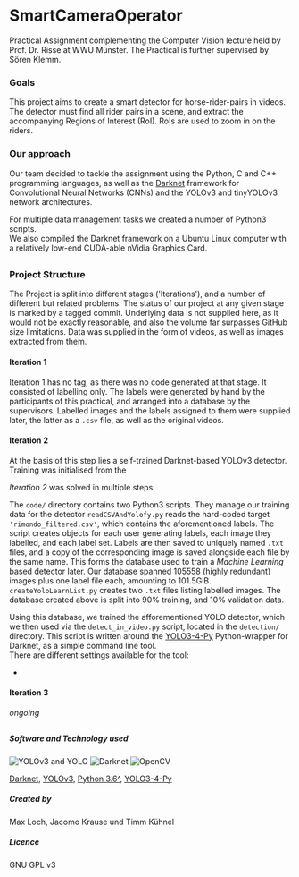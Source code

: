 # SmartCameraOperator
Practical Assignment complementing the Computer Vision lecture held by Prof. Dr. Risse at WWU Münster. 
The Practical is further supervised by Sören Klemm.

### Goals
This project aims to create a smart detector for horse-rider-pairs in videos.
The detector must find all rider pairs in a scene, and extract the accompanying Regions of Interest (RoI).
RoIs are used to zoom in on the riders.

### Our approach
Our team decided to tackle the assignment using the Python, C and C++ programming languages, 
as well as the [Darknet](https://github.com/pjreddie/darknet "You only click once. ;-)") framework for Convolutional Neural Networks (CNNs)
and the YOLOv3 and tinyYOLOv3 network architectures.

For multiple data management tasks we created a number of Python3 scripts.  
We also compiled the Darknet framework on a Ubuntu Linux computer with a relatively low-end CUDA-able nVidia Graphics Card.

##

### Project Structure
The Project is split into different stages ('Iterations'), and a number of different but related problems.
The status of our project at any given stage is marked by a tagged commit.
Underlying data is not supplied here, as it would not be exactly reasonable, and also the volume far surpasses GitHub size limitations.
Data was supplied in the form of videos, as well as images extracted from them.


#### Iteration 1
Iteration 1 has no tag, as there was no code generated at that stage. It consisted of labelling only.
The labels were generated by hand by the participants of this practical, and arranged into a database by the supervisors.
Labelled images and the labels assigned to them were supplied later, the latter as a `.csv` file, as well as the original videos.

#### Iteration 2

At the basis of this step lies a self-trained Darknet-based YOLOv3 detector. 
Training was initialised from the 

*Iteration 2* was solved in multiple steps:

The `code/` directory contains two Python3 scripts. They manage our training data for the detector
`readCSVAndYolofy.py` reads the hard-coded target `'rimondo_filtered.csv'`, which contains the aforementioned labels.
The script creates objects for each user generating labels, each image they labelled, and each label set. 
Labels are then saved to uniquely named `.txt` files, and a copy of the corresponding image is saved alongside each file by the same name.
This forms the database used to train a *Machine Learning* based detector later. 
Our database spanned 105558 (highly redundant) images plus one label file each, amounting to 101.5GiB.    
`createYoloLearnList.py` creates two `.txt` files listing labelled images. 
The database created above is split into 90% training, and 10% validation data.   

Using this database, we trained the afforementioned YOLO detector, which we then used via the `detect_in_video.py` script, 
located in the `detection/` directory.
This script is written around the [YOLO3-4-Py][yolo34py-gpu] Python-wrapper for Darknet, as a simple command line tool.   
There are different settings available for the tool:

- 


#### Iteration 3
*ongoing*

##

##### Software and Technology used
![YOLOv3 and YOLO][yolo]
![Darknet][darknet]
![OpenCV][opencv]

[Darknet](https://github.com/pjreddie/darknet "Really super dark!"),
[YOLOv3](https://pjreddie.com/darknet/yolo/ "You only click once. ;-)"),
[Python 3.6^](https://www.python.org/ "Ni!!!"),
[YOLO3-4-Py][yolo34py-gpu]

##### Created by
Max Loch, Jacomo Krause und Timm Kühnel

##### Licence
GNU GPL v3


[http://www.bla.de/]: http://www.bla.de/

[yolo]: https://pjreddie.com/media/image/yologo_2.png "You only look once."
[darknet]: https://camo.githubusercontent.com/e69d4118b20a42de4e23b9549f9a6ec6dbbb0814/687474703a2f2f706a7265646469652e636f6d2f6d656469612f66696c65732f6461726b6e65742d626c61636b2d736d616c6c2e706e67 "So dark!!"
[opencv]: https://upload.wikimedia.org/wikipedia/commons/thumb/5/53/OpenCV_Logo_with_text.png/195px-OpenCV_Logo_with_text.png "CV, but Open."
[yolo34py-gpu]: https://github.com/madhawav/YOLO3-4-Py "You only Python-wrap once. ;-)"